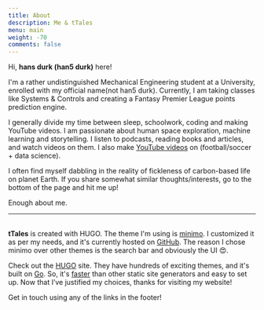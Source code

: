 ```yaml
---
title: About
description: Me & tTales
menu: main
weight: -70
comments: false
---
```


Hi, **hans durk (han5 durk)** here!

I'm a rather undistinguished Mechanical Engineering student at a University, enrolled with my official name(not han5 durk). Currently, I am taking classes like Systems & Controls and creating a Fantasy Premier League points prediction engine.

I generally divide my time between sleep, schoolwork, coding and making YouTube videos. I am passionate about human space exploration, machine learning and storytelling. I listen to podcasts, reading books and articles, and watch videos on them. I also make [YouTube videos](https://www.youtube.com/channel/UCYvbqYvGvhXCoIud49NfvKA) on (football/soccer + data science).

I often find myself dabbling in the reality of fickleness of carbon-based life on planet Earth. If you share somewhat similar thoughts/interests, go to the bottom of the page and hit me up!

Enough about me.
&nbsp;

___

\
**tTales** is created with HUGO. The theme I'm using is [minimo](https://themes.gohugo.io/minimo/). I customized it as per my needs, and it's currently hosted on [GitHub](https://github.com/han5durk/tTales). The reason I chose minimo over other themes is the search bar and obviously the UI :heart_eyes:.

Check out the [HUGO](https://gohugo.io/) site. They have hundreds of exciting themes, and it's built on [Go](https://en.wikipedia.org/wiki/Go_(programming_language)). So, it's [faster](https://gohugo.io/about/what-is-hugo/#how-fast-is-hugo) than other static site generators and easy to set up. Now that I’ve justified my choices, thanks for visiting my website!

Get in touch using any of the links in the footer!

